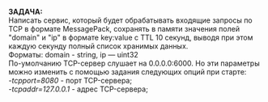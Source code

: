 **ЗАДАЧА:** <br/>
Написать сервис, который будет обрабатывать входящие запросы по TCP в формате MessagePack, сохранять в памяти значения полей "domain" и "ip" в формате key:value с TTL 10 секунд, выводя при этом каждую секунду полный список хранимых данных.<br/>
Форматы: domain - string, ip — uint32<br/>
По-умолчанию TCP-сервер слушает на 0.0.0.0:6000. Но эти параметры можно изменить с помощью задания следующих опций при старте:<br/>
*-tcpport=8080* - порт TCP-сервера;<br/>
*-tcpaddr=127.0.0.1* - адрес TCP-сервера;<br/>
